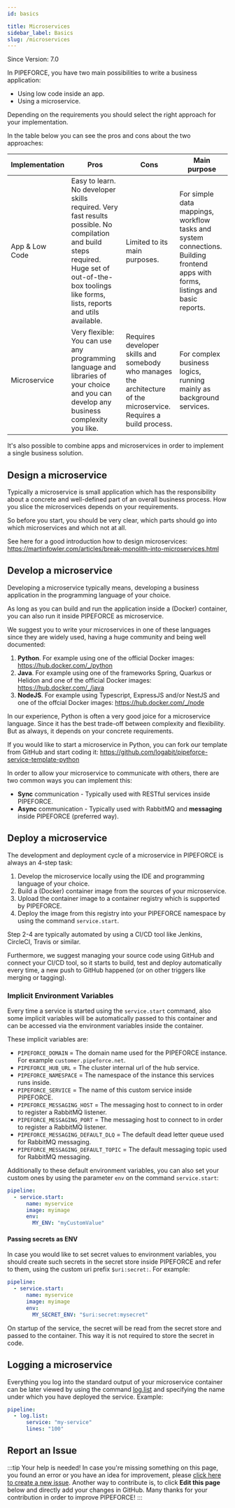 ```yaml
---
id: basics

title: Microservices
sidebar_label: Basics
slug: /microservices
---
```


<p class="theme-doc-version-badge badge badge--secondary">Since Version: 7.0</p>

In PIPEFORCE, you have two main possibilities to write a business application:

 - Using low code inside an app.
 - Using a microservice.

Depending on the requirements you should select the right approach for your implementation.

In the table below you can see the pros and cons about the two approaches:

Implementation | Pros | Cons | Main purpose
--- | --- | --- | ---
App & Low Code | Easy to learn. No developer skills required. Very fast results possible. No compilation and build steps required. Huge set of out-of-the-box toolings like forms, lists, reports and utils available. | Limited to its main purposes. | For simple data mappings, workflow tasks and system connections. Building frontend apps with forms, listings and basic reports.
Microservice | Very flexible: You can use any programming language and libraries of your choice and you can develop any business complexity you like. | Requires developer skills and somebody who manages the architecture of the microservice. Requires a build process. | For complex business logics, running mainly as background services.

It's also possible to combine apps and microservices in order to implement a single business solution.

## Design a microservice

Typically a microservice is small application which has the responsibility about a concrete and well-defined part of an overall business process. How you slice the microservices depends on your requirements.

So before you start, you should be very clear, which parts should go into which microservices and which not at all.

See here for a good introduction how to design microservices: https://martinfowler.com/articles/break-monolith-into-microservices.html

## Develop a microservice

Developing a microservice typically means, developing a business application in the programming language of your choice.

As long as you can build and run the application inside a (Docker) container, you can also run it inside PIPEFORCE as microservice.

We suggest you to write your microservices in one of these languages since they are widely used, having a huge community and being well documented:

 1. **Python**. For example using one of the official Docker images: https://hub.docker.com/_/python
 2. **Java**. For example using one of the frameworks Spring, Quarkus or Helidon and one of the official Docker images: https://hub.docker.com/_/java
 3. **NodeJS**. For example using Typescript, ExpressJS and/or NestJS and one of the offcial Docker images: https://hub.docker.com/_/node 

In our experience, Python is often a very good joice for a microservice language. Since it has the best trade-off between complexity and flexibility. But as always, it depends on your concrete requirements.

If you would like to start a microservice in Python, you can fork our template from GitHub and start coding it: https://github.com/logabit/pipeforce-service-template-python 

In order to allow your microservice to communicate with others, there are two common ways you can implement this:

 - **Sync** communication - Typically used with RESTful services inside PIPEFORCE.
 - **Async** communication - Typically used with RabbitMQ and **messaging** inside PIPEFORCE (preferred way).
 
## Deploy a microservice

The development and deployment cycle of a microservice in PIPEFORCE is always an 4-step task:

1. Develop the microservice locally using the IDE and programming language of your choice.
2. Build a (Docker) container image from the sources of your microservice.
3. Upload the container image to a container registry which is supported by PIPEFORCE.
4. Deploy the image from this registry into your PIPEFORCE namespace by using the command `service.start`.

Step 2-4 are typically automated by using a CI/CD tool like Jenkins, CircleCI, Travis or similar.

Furthermore, we suggest managing your source code using GitHub and connect your CI/CD tool, so it starts to build, test
and deploy automatically every time, a new push to GitHub happened (or on other triggers like merging or tagging).

### Implicit Environment Variables

Every time a service is started using the `service.start` command, also some implicit variables will be automatically passed to this container and can be accessed via the environment variables inside the container.

These implicit variables are:

- `PIPEFORCE_DOMAIN` = The domain name used for the PIPEFORCE instance. For example `customer.pipeforce.net`.
- `PIPEFORCE_HUB_URL` = The cluster internal url of the hub service.
- `PIPEFORCE_NAMESPACE` = The namespace of the instance this services runs inside.
- `PIPEFORCE_SERVICE` = The name of this custom service inside PIPEFORCE. 
- `PIPEFORCE_MESSAGING_HOST` = The messaging host to connect to in order to register a RabbitMQ listener.
- `PIPEFORCE_MESSAGING_PORT` = The messaging host to connect to in order to register a RabbitMQ listener.
- `PIPEFORCE_MESSAGING_DEFAULT_DLQ` = The default dead letter queue used for RabbitMQ messaging.
- `PIPEFORCE_MESSAGING_DEFAULT_TOPIC` = The default messaging topic used for RabbitMQ messaging.

Additionally to these default environment variables, you can also set your custom ones by using the parameter `env` on the command `service.start`:

```yaml
pipeline:
  - service.start:
      name: myservice
      image: myimage
      env:
        MY_ENV: "myCustomValue"
```

#### Passing secrets as ENV

In case you would like to set secret values to environment variables, you should create such secrets in the secret store inside PIPEFORCE and refer to them, using the custom uri prefix `$uri:secret:`. For example:

```yaml
pipeline:
  - service.start:
      name: myservice
      image: myimage
      env:
        MY_SECRET_ENV: "$uri:secret:mysecret"
```

On startup of the service, the secret will be read from the secret store and passed to the container. This way it is not required to store the secret in code.

## Logging a microservice

Everything you log into the standard output of your microservice container can be later viewed by using 
the command [log.list](https://pipeforce.github.io/docs/api/commands#loglist-v1) and specifying the name under 
which you have deployed the service. Example:

```yaml
pipeline:
  - log.list:
      service: "my-service"
      lines: "100"
```

## Report an Issue
:::tip Your help is needed!
In case you're missing something on this page, you found an error or you have an idea for improvement, please [click here to create a new issue](https://github.com/pipeforce/pipeforce.github.io/issues/new). Another way to contribute is, to click **Edit this page** below and directly add your changes in GitHub. Many thanks for your contribution in order to improve PIPEFORCE!
:::


